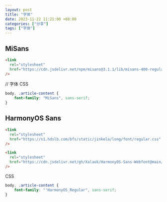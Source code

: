 ```yaml
---
layout: post
title: "字体"
date: 2023-11-22 11:21:00 +08:00
categories: ["分享"]
tags: ["字体"]
---
```


## MiSans
```html
<link
  rel="stylesheet"
  href="https://cdn.jsdelivr.net/npm/misans@3.1.1/lib/misans-400-regular.min.css"
/>
```
// 字体
CSS
```css
body, .article-content {
    font-family: "MiSans", sans-serif;
}
```
## HarmonyOS Sans
```html
<link
  rel="stylesheet"
  href="https://s1.hdslb.com/bfs/static/jinkela/long/font/regular.css"
/>
```
```html
<link
  rel="stylesheet"
  href="https://cdn.jsdelivr.net/gh/Xalaok/HarmonyOS-Sans-Webfont@main/regular.min.css"
/>
```
CSS
```css
body, .article-content {
    font-family: "'HarmonyOS_Regular", sans-serif;
}
```
 